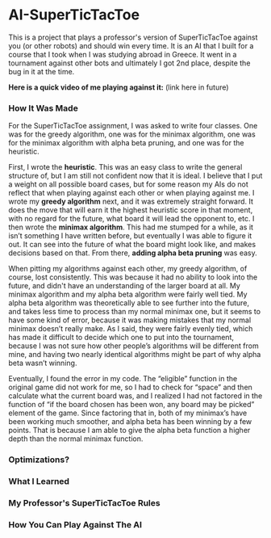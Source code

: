 # AI-SuperTicTacToe

This is a project that plays a professor's version of SuperTicTacToe against you (or other robots) and should win every time. It is an AI that I built for a course that I took when I was studying abroad in Greece. It went in a tournament against other bots and ultimately I got 2nd place, despite the bug in it at the time. 

**Here is a quick video of me playing against it:** (link here in future)

### How It Was Made

For the SuperTicTacToe assignment, I was asked to write four classes. One was for the greedy
algorithm, one was for the minimax algorithm, one was for the minimax algorithm with alpha
beta pruning, and one was for the heuristic.

First, I wrote the **heuristic**. This was an easy class to write the general structure of, but I
am still not confident now that it is ideal. I believe that I put a weight on all possible board cases, but
for some reason my AIs do not reflect that when playing against each other or when playing
against me. I wrote my **greedy algorithm** next, and it was extremely straight forward. It does the
move that will earn it the highest heuristic score in that moment, with no regard for the future,
what board it will lead the opponent to, etc. I then wrote the **minimax
algorithm**. This had me stumped for a while, as it isn’t something I have written before, but
eventually I was able to figure it out. It can see into the future of what the board might look like,
and makes decisions based on that. From there, **adding alpha beta pruning** was easy. 

When pitting my algorithms against each other, my greedy algorithm, of course, lost
consistently. This was because it had no ability to look into the future, and didn't have an understanding of the larger
board at all. My minimax algorithm and my alpha beta algorithm were fairly well tied. My alpha beta algorithm was
theoretically able to see further into the future, and takes less time to process than my normal
minimax one, but it seems to have some kind of error, because it was making mistakes that my
normal minimax doesn’t really make. As I said, they were fairly evenly tied, which has made it
difficult to decide which one to put into the tournament, because I was not sure how other
people’s algorithms will be different from mine, and having two nearly identical algorithms
might be part of why alpha beta wasn’t winning.

Eventually, I found the error in my code. The “eligible” function in the original
game did not work for me, so I had to check for “space” and then calculate what the current
board was, and I realized I had not factored in the function of “if the board chosen has been won,
any board may be picked” element of the game. Since factoring that in, both of my minimax’s
have been working much smoother, and alpha beta has been winning by a few points. That is
because I am able to give the alpha beta function a higher depth than the normal minimax
function.

### Optimizations?

### What I Learned

### My Professor's SuperTicTacToe Rules

### How You Can Play Against The AI

